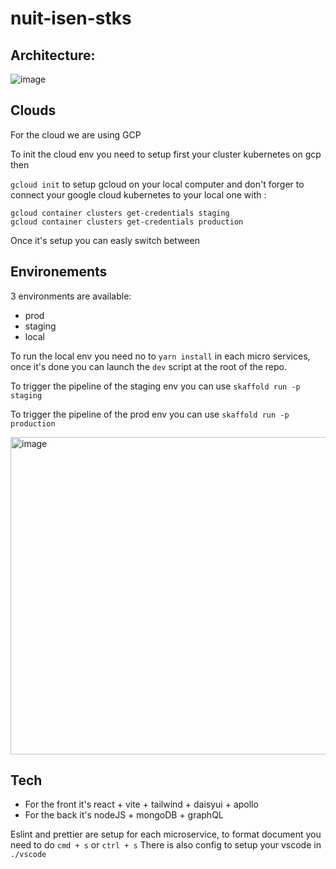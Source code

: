 # nuit-isen-stks


## Architecture:
![image](https://user-images.githubusercontent.com/82362374/212193602-8084fc25-3236-49b0-9285-bfc739daacd9.png)

## Clouds

For the cloud we are using GCP

To init the cloud env you need to setup first your cluster kubernetes on gcp then 

`gcloud init` to setup gcloud on your local computer and don't forger to connect your google cloud kubernetes to your local one with :

```
gcloud container clusters get-credentials staging
gcloud container clusters get-credentials production
```

Once it's setup you can easly switch between 

## Environements

3 environments are available:
- prod
- staging
- local

To run the local env you need no to `yarn install` in each micro services, once it's done you can launch the `dev` script at the root of the repo.

To trigger the pipeline of the staging env you can use `skaffold run -p staging`

To trigger the pipeline of the prod env you can use `skaffold run -p production`

<img width="508" alt="image" src="https://user-images.githubusercontent.com/82362374/212363233-be6a8483-b956-4b83-8f27-36932e080540.png">


## Tech

- For the front it's react + vite + tailwind + daisyui + apollo
- For the back it's nodeJS + mongoDB + graphQL

Eslint and prettier are setup for each microservice, to format document you need to do `cmd + s` or `ctrl + s`
There is also config to setup your vscode in `./vscode`
